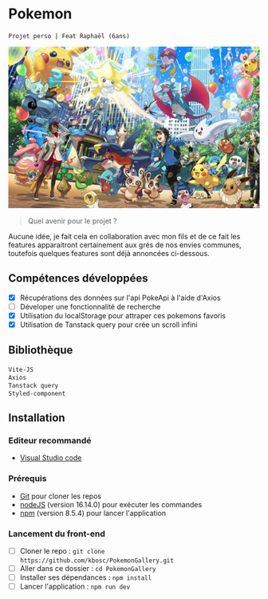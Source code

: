 # Pokemon

    Projet perso | Feat Raphaël (6ans)

![alt text](https://github.com/kbosc/PokemonGallery/blob/main/public/pokemonGithub.png)

> Quel avenir pour le projet ?

Aucune idée, je fait cela en collaboration avec mon fils et de ce fait les features apparaitront certainement aux grés de nos envies communes, toutefois quelques features sont déjà annoncées ci-dessous.

## Compétences développées

- [x] Récupérations des données sur l'api PokeApi à l'aide d'Axios
- [ ] Déveloper une fonctionnalité de recherche
- [x] Utilisation du localStorage pour attraper ces pokemons favoris
- [x] Utilisation de Tanstack query pour crée un scroll infini

## Bibliothèque

    Vite-JS
    Axios
    Tanstack query
    Styled-component

## Installation

### Editeur recommandé

- [Visual Studio code](https://code.visualstudio.com/)

### Prérequis

- [Git](https://git-scm.com/) pour cloner les repos
- [nodeJS](https://nodejs.org/fr/) (version 16.14.0) pour exécuter les commandes
- [npm](https://docs.npmjs.com/downloading-and-installing-node-js-and-npm) (version 8.5.4) pour lancer l'application

### Lancement du front-end

- [ ] Cloner le repo : `git clone https://github.com/kbosc/PokemonGallery.git`
- [ ] Aller dans ce dossier : `cd PokemonGallery`
- [ ] Installer ses dépendances : `npm install`
- [ ] Lancer l'application : `npm run dev`
